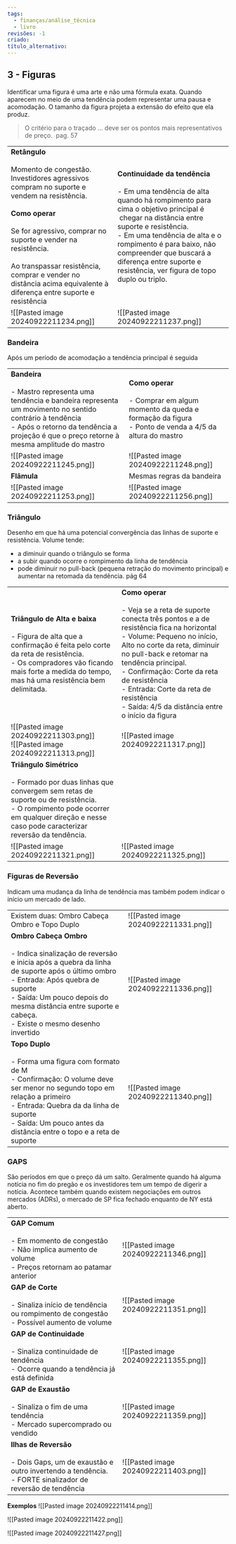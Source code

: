 ```yaml
---
tags:
  - finanças/análise_técnica
  - livro
revisões: -1
criado: 
título_alternativo:
---
```

## 3 - Figuras
Identificar uma figura é uma arte e não uma fórmula exata. Quando aparecem no meio de uma tendência podem representar uma pausa e acomodação. O tamanho da figura projeta a extensão do efeito que ela produz.

> O critério para o traçado … deve ser os pontos mais representativos de preço.  pag. 57

|                                                                                                                                                                                                                                                                                                                                       |                                                                                                                                                                                                                                                                                                                                             |
| ------------------------------------------------------------------------------------------------------------------------------------------------------------------------------------------------------------------------------------------------------------------------------------------------------------------------------------- | ------------------------------------------------------------------------------------------------------------------------------------------------------------------------------------------------------------------------------------------------------------------------------------------------------------------------------------------- |
| **Retângulo**<br><br>Momento de congestão. Investidores agressivos compram no suporte e vendem na resistência.<br><br>**Como operar**<br><br>Se for agressivo, comprar no suporte e vender na resistência.<br><br>Ao transpassar resistência, comprar e vender no distância acima equivalente à diferença entre suporte e resistência | **Continuidade da tendência**<br><br>- Em uma tendência de alta quando há rompimento para cima o objetivo principal é  chegar na distância entre suporte e resistência.<br>- Em uma tendência de alta e o rompimento é para baixo, não compreender que buscará a diferença entre suporte e resistência, ver figura de topo duplo ou triplo. |
| ![[Pasted image 20240922211234.png]]                                                                                                                                                                                                                                                                                                  | ![[Pasted image 20240922211237.png]]                                                                                                                                                                                                                                                                                                        |
### Bandeira
Após um período de acomodação a tendência principal é seguida

|                                                                                                                                                                                                                         |                                                                                                                               |
| ----------------------------------------------------------------------------------------------------------------------------------------------------------------------------------------------------------------------- | ----------------------------------------------------------------------------------------------------------------------------- |
| **Bandeira**<br><br>- Mastro representa uma tendência e bandeira representa um movimento no sentido contrário à tendência<br>- Após o retorno da tendência a projeção é que o preço retorne à mesma amplitude do mastro | **Como operar**<br><br>- Comprar em algum momento da queda e formação da figura<br>- Ponto de venda a 4/5 da altura do mastro |
| ![[Pasted image 20240922211245.png]]                                                                                                                                                                                    | ![[Pasted image 20240922211248.png]]                                                                                          |
| **Flâmula**                                                                                                                                                                                                             | Mesmas regras da bandeira                                                                                                     |
| ![[Pasted image 20240922211253.png]]                                                                                                                                                                                    | ![[Pasted image 20240922211256.png]]                                                                                          |

### Triângulo

Desenho em que há uma potencial convergência das linhas de suporte e resistência.
Volume tende:
- a diminuir quando o triângulo se forma
- a subir quando ocorre o rompimento da linha de tendência
- pode diminuir no pull-back (pequena retração do movimento principal) e aumentar na retomada da tendência. pág 64

|                                                                                                                                                                                                                         |                                                                                                                                                                                                                                                                                                                                                                             |
| ----------------------------------------------------------------------------------------------------------------------------------------------------------------------------------------------------------------------- | --------------------------------------------------------------------------------------------------------------------------------------------------------------------------------------------------------------------------------------------------------------------------------------------------------------------------------------------------------------------------- |
| **Triângulo de Alta e baixa**<br><br>- Figura de alta que a confirmação é feita pelo corte da reta de resistência.<br>- Os compradores vão ficando mais forte a medida do tempo, mas há uma resistência bem delimitada. | **Como operar**<br><br>- Veja se a reta de suporte conecta três pontos e a de resistência fica na horizontal<br>- Volume: Pequeno no início, Alto no corte da reta, diminuir no pull-back e retomar na tendência principal.<br>- Confirmação: Corte da reta de resistência<br>- Entrada: Corte da reta de resistência<br>- Saída: 4/5 da distância entre o início da figura |
| ![[Pasted image 20240922211303.png]]<br>![[Pasted image 20240922211313.png]]                                                                                                                                            | ![[Pasted image 20240922211317.png]]                                                                                                                                                                                                                                                                                                                                        |
| **Triângulo Simétrico**<br><br>- Formado por duas linhas que convergem sem retas de suporte ou de resistência.<br>- O rompimento pode ocorrer em qualquer direção e nesse caso pode caracterizar reversão da tendência. |                                                                                                                                                                                                                                                                                                                                                                             |
| ![[Pasted image 20240922211321.png]]                                                                                                                                                                                    | ![[Pasted image 20240922211325.png]]                                                                                                                                                                                                                                                                                                                                        |

### Figuras de Reversão
Indicam uma mudança da linha de tendência mas também podem indicar o início um mercado de lado.

|                                                                                                                                                                                                                                                                                 |                                      |
| ------------------------------------------------------------------------------------------------------------------------------------------------------------------------------------------------------------------------------------------------------------------------------- | ------------------------------------ |
| Existem duas: Ombro Cabeça Ombro e Topo Duplo                                                                                                                                                                                                                                   | ![[Pasted image 20240922211331.png]] |
| **Ombro Cabeça Ombro**<br><br>- Indica sinalização de reversão e inicia após a quebra da linha de suporte após o último ombro<br>- Entrada: Após quebra de suporte<br>- Saída: Um pouco depois do mesma distância entre suporte e cabeça.<br>- Existe o mesmo desenho invertido | ![[Pasted image 20240922211336.png]] |
| **Topo Duplo**<br><br>- Forma uma figura com formato de M<br>- Confirmação: O volume deve ser menor no segundo topo em relação a primeiro<br>- Entrada: Quebra da da linha de suporte<br>- Saída: Um pouco antes da distância entre o topo e a reta de suporte                  | ![[Pasted image 20240922211340.png]] |

### GAPS
São períodos em que o preço dá um salto. Geralmente quando há alguma notícia no fim do pregão e os investidores tem um tempo de digerir a notícia. Acontece também quando existem negociações em outros mercados (ADRs), o mercado de SP fica fechado enquanto de NY está aberto.

|                                                                                                                                          |                                      |
| ---------------------------------------------------------------------------------------------------------------------------------------- | ------------------------------------ |
| **GAP Comum**<br><br>- Em momento de congestão<br>- Não implica aumento de volume<br>- Preços retornam ao patamar anterior               | ![[Pasted image 20240922211346.png]] |
| **GAP de Corte**<br><br>- Sinaliza início de tendência ou rompimento de congestão<br>- Possível aumento de volume                        | ![[Pasted image 20240922211351.png]] |
| **GAP de Continuidade**<br><br>- Sinaliza continuidade de tendência<br>- Ocorre quando a tendência já está definida                      | ![[Pasted image 20240922211355.png]] |
| **GAP de Exaustão**<br><br>- Sinaliza o fim de uma tendência<br>- Mercado supercomprado ou vendido                                       | ![[Pasted image 20240922211359.png]] |
| **Ilhas de Reversão**<br><br>- Dois Gaps, um de exaustão e outro invertendo a tendência.<br>- FORTE sinalizador de reversão de tendência | ![[Pasted image 20240922211403.png]] |

**Exemplos**
![[Pasted image 20240922211414.png]]

![[Pasted image 20240922211422.png]]

![[Pasted image 20240922211427.png]]